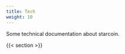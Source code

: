 ```yaml
---
title: Tech
weight: 10
---
```


Some technical documentation about starcoin.

<!--more-->

{{< section >}}